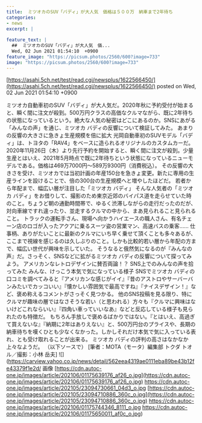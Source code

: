 ```yaml
---
title:  ミツオカのSUV「バディ」が大人気　価格は５００万　納車まで2年待ち 
categories:
- news
excerpt: |
  
feature_text: |
  ##  ミツオカのSUV「バディ」が大人気　価...
  Wed, 02 Jun 2021 01:54:10  +0900
feature_image: "https://picsum.photos/2560/600?image=733"
image: "https://picsum.photos/2560/600?image=733"
---
```


[https://asahi.5ch.net/test/read.cgi/newsplus/1622566450/](https://asahi.5ch.net/test/read.cgi/newsplus/1622566450/)
posted on Wed, 02 Jun 2021 01:54:10  +0900

<!--more-->

ミツオカ自動車初のSUV「バディ」が大人気だ。2020年秋に予約受付が始まると、瞬く間に注文が殺到。500万円クラスの高価なクルマながら、既に2年待ちの状態になっているという。絶大な人気の秘密はどこにあるのか。SNSにあがる「みんなの声」を通じ、ミツオカ バディの反響について検証してみた。 あまりの反響の大きさに急きょ生産規模を倍に拡大 光岡自動車初のSUVモデル「バディ」は、トヨタの「RAV4」をベースに造られるオリジナルのカスタムカーだ。2020年11月26日（木）より先行予約を開始すると、瞬く間に注文が殺到。少量生産とはいえ、2021年5月時点で既に2年待ちという状態になっているニューモデルである。価格は469万7000円〜589万9300円（消費税込）。 その反響の大きさを受け、ミツオカでは当初計画の年産150台を急きょ変更。新たに専用の生産ラインを設けることで、倍の300台の生産規模へと増やしたほどだ。 若者から年配まで、幅広い層が注目した「ミツオカ バディ」 そんな人気者の「ミツオカ バディ」をお借りして、撮影のため東京近郊のバイパス道を走らせていた時のこと。ちょうど朝の通勤時間帯で、ゆるく渋滞しながらの走行だったのだが、対向車線ですれ違ったり、並走するクルマの中から、まあ見られること見られること。 トラックの運転手さん、現場へ向かうハイエースの職人さん、有名チェーン店のロゴが入ったアクアに乗るスーツ姿の営業マン、高速バスの乗客…… 仕事柄、ありがたいことに最新のクルマにいち早く乗せて頂くことも多々あるが、ここまで視線を感じるのは久しぶりのこと。しかも比較的若い層から年配の方まで、幅広い世代が興味を示していた。 そうなると俄然気になるのが『みんなの声』だ。さっそく、SNSなどに拡がるミツオカ バディの反響について探ってみよう。 アメリカンなレトロデザインに賛否両論！？ SNS上でのみんなの声を拾ってみた みんな、けっこう本気で気になっている様子 SNSでミツオカ バディの口コミを調べてみると『アメリカンな感じがイイ』『昔のアストロやサーバーバンみたいでカッコいい』『懐かしい雰囲気で最高ですね』『ナイスデザイン！』など、褒め称えるコメントがさっそく見つかる。 他のSNS投稿を見る限り、特にクルマが趣味の層ではなさそうな若い（と思われる）方々も『クルマに興味はないけどこれならいい』『四角い車っていいなあ』などと反応している様子も見られたのも特徴だ。 もちろん手放しで褒めるばかりではない。『とはいえ、高過ぎて買えないな』『納期に2年はありえない』と、500万円台のプライスや、長期の納車待ちを嘆くひとも少なくなかった。しかしそれだけ本気で気に入っている表れ、とも受け取れることが出来る。 ミツオカ バディの評判の高さはなかなか上々なようだ。 （以下ソースで） [筆者：MOTA（モータ）編集部 トクダ トオル／撮影：小林 岳夫] ![](https://carview.yahoo.co.jp/news/detail/562eea4319ae0111eba89be43b12fe43379f1e2d/ 画像 [https://cdn.autoc-one.jp/images/article/202106/01175639176_af26_o.jpg](https://cdn.autoc-one.jp/images/article/202106/01175639176_af26_o.jpg) https://cdn.autoc-one.jp/images/article/202105/23094730661_04d3_o.jpg [https://cdn.autoc-one.jp/images/article/202105/23094710886_360c_o.jpg](https://cdn.autoc-one.jp/images/article/202105/23094710886_360c_o.jpg) https://cdn.autoc-one.jp/images/article/202106/01175744346_8111_o.jpg https://cdn.autoc-one.jp/images/article/202106/01175650011_af0c_o.jpg)

